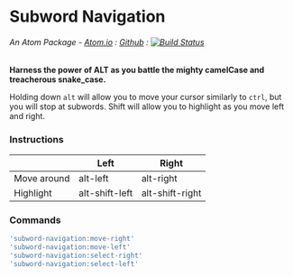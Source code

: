 # Subword Navigation
###### An Atom Package - [Atom.io](https://atom.io/packages/subword-navigation) : [Github](https://github.com/dsandstrom/atom-subword-navigation) : [![Build Status](https://travis-ci.org/dsandstrom/atom-subword-navigation.svg?branch=master)](https://travis-ci.org/dsandstrom/atom-subword-navigation)

**Harness the power of ALT as you battle the mighty camelCase and treacherous snake_case.**

Holding down `alt` will allow you to move your cursor similarly to `ctrl`, but you will stop at subwords.  Shift will allow you to highlight as you move left and right.

### Instructions

|             | Left           | Right           |
|-------------|----------------|-----------------|
| Move around | alt-left       | alt-right       |
| Highlight   | alt-shift-left | alt-shift-right |


### Commands
```coffee
'subword-navigation:move-right'
'subword-navigation:move-left'
'subword-navigation:select-right'
'subword-navigation:select-left'
```
